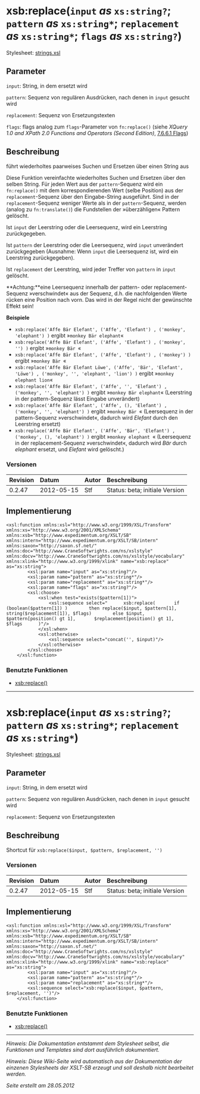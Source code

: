 # xsb:replace(`input` _as_ `xs:string?`; `pattern` _as_ `xs:string*`; `replacement` _as_ `xs:string*`; `flags` _as_ `xs:string?`) #

Stylesheet: [strings.xsl](http://code.google.com/p/xslt-sb/source/browse/trunk/xslt-sb/strings.xsl)

## Parameter ##
`input`: String, in dem ersetzt wird


`pattern`: Sequenz von regulären Ausdrücken, nach denen in `input` gesucht wird


`replacement`: Sequenz von Ersetzungstexten


`flags`: flags analog zum `flags`-Parameter von `fn:replace()` (siehe _XQuery 1.0 and XPath 2.0 Functions and Operators (Second Edition)_, [7.6.6.1 Flags](http://www.w3.org/TR/xpath-functions/#flags))



## Beschreibung ##
führt wiederholtes paarweises Suchen und Ersetzen über einen String aus

Diese Funktion vereinfachte wiederholtes Suchen und Ersetzen über den selben String. Für jeden Wert aus der `pattern`-Sequenz wird ein `fn:replace()` mit dem korrespondierenden Wert (selbe Position) aus der `replacement`-Sequenz über den Eingabe-String ausgeführt. Sind in der `replacement`-Sequenz weniger Werte als in der `pattern`-Sequenz, werden (analog zu `fn:translate()`) die Fundstellen der »überzähligen« Pattern gelöscht.

Ist `input` der Leerstring oder die Leersequenz, wird ein Leerstring zurückgegeben.

Ist `pattern` der Leerstring oder die Leersequenz, wird `input` unverändert zurückgegeben (Ausnahme: Wenn `input` die Leersequenz ist, wird ein Leerstring zurückgegeben).

Ist `replacement` der Leerstring, wird jeder Treffer von `pattern` in `input` gelöscht.

**Achtung:**eine Leersequenz innerhalb der pattern- oder replacement-Sequenz »verschwindet« aus der Sequenz, d.h. die nachfolgenden Werte rücken eine Position nach vorn. Das wird in der Regel nicht der gewünschte Effekt sein!


**Beispiele**
  * `xsb:replace('Affe Bär Elefant', ('Affe', 'Elefant') , ('monkey', 'elephant') )` ergibt »`monkey Bär elephant`«
  * `xsb:replace('Affe Bär Elefant', ('Affe', 'Elefant') , ('monkey', '') )` ergibt »`monkey Bär `«
  * `xsb:replace('Affe Bär Elefant', ('Affe', 'Elefant') , ('monkey') )` ergibt »`monkey Bär `«
  * `xsb:replace('Affe Bär Elefant Löwe', ('Affe', 'Bär', 'Elefant', 'Löwe') , ('monkey', '', 'elephant', 'lion') )` ergibt »`monkey elephant lion`«
  * `xsb:replace('Affe Bär Elefant', ('Affe', '', 'Elefant') , ('monkey', '', 'elephant') )` ergibt »`monkey Bär elephant`« (Leerstring in der pattern-Sequenz lässt Eingabe unverändert)
  * `xsb:replace('Affe Bär Elefant', ('Affe', (), 'Elefant') , ('monkey', '', 'elephant') )` ergibt »`monkey Bär `« (Leersequenz in der pattern-Sequenz »verschwindet«, dadurch wird _Elefant_ durch den Leerstring ersetzt)
  * `xsb:replace('Affe Bär Elefant', ('Affe', 'Bär', 'Elefant') , ('monkey', (), 'elephant') )` ergibt »`monkey elephant `« (Leersequenz in der replacement-Sequenz »verschwindet«, dadurch wird _Bär_ durch _elephant_ ersetzt, und _Elefant_ wird gelöscht.)

### Versionen ###
| Revision | Datum | Autor | Beschreibung |
|:---------|:------|:------|:-------------|
| 0.2.47 | 2012-05-15 | Stf |   Status: beta;   initiale Version   |


## Implementierung ##
```
<xsl:function xmlns:xsl="http://www.w3.org/1999/XSL/Transform" xmlns:xs="http://www.w3.org/2001/XMLSchema" xmlns:xsb="http://www.expedimentum.org/XSLT/SB" xmlns:intern="http://www.expedimentum.org/XSLT/SB/intern" xmlns:saxon="http://saxon.sf.net/" xmlns:doc="http://www.CraneSoftwrights.com/ns/xslstyle" xmlns:docv="http://www.CraneSoftwrights.com/ns/xslstyle/vocabulary" xmlns:xlink="http://www.w3.org/1999/xlink" name="xsb:replace" as="xs:string">
		<xsl:param name="input" as="xs:string?"/>
		<xsl:param name="pattern" as="xs:string*"/>
		<xsl:param name="replacement" as="xs:string*"/>
		<xsl:param name="flags" as="xs:string?"/>
		<xsl:choose>
			<xsl:when test="exists($pattern[1])">
				<xsl:sequence select="      xsb:replace(       if (boolean($pattern[1]) )        then replace($input, $pattern[1], string($replacement[1]), $flags)        else $input,       $pattern[position() gt 1],       $replacement[position() gt 1],       $flags      )"/>
			</xsl:when>
			<xsl:otherwise>
				<xsl:sequence select="concat('', $input)"/>
			</xsl:otherwise>
		</xsl:choose>
	</xsl:function>
```

### Benutzte Funktionen ###
  * [xsb:replace()](xsb_replace.md)


---

# xsb:replace(`input` _as_ `xs:string?`; `pattern` _as_ `xs:string*`; `replacement` _as_ `xs:string*`) #

Stylesheet: [strings.xsl](http://code.google.com/p/xslt-sb/source/browse/trunk/xslt-sb/strings.xsl)

## Parameter ##
`input`: String, in dem ersetzt wird


`pattern`: Sequenz von regulären Ausdrücken, nach denen in `input` gesucht wird


`replacement`: Sequenz von Ersetzungstexten



## Beschreibung ##
Shortcut für `xsb:replace($input, $pattern, $replacement, '')`

### Versionen ###
| Revision | Datum | Autor | Beschreibung |
|:---------|:------|:------|:-------------|
| 0.2.47 | 2012-05-15 | Stf |   Status: beta;   initiale Version   |


## Implementierung ##
```
<xsl:function xmlns:xsl="http://www.w3.org/1999/XSL/Transform" xmlns:xs="http://www.w3.org/2001/XMLSchema" xmlns:xsb="http://www.expedimentum.org/XSLT/SB" xmlns:intern="http://www.expedimentum.org/XSLT/SB/intern" xmlns:saxon="http://saxon.sf.net/" xmlns:doc="http://www.CraneSoftwrights.com/ns/xslstyle" xmlns:docv="http://www.CraneSoftwrights.com/ns/xslstyle/vocabulary" xmlns:xlink="http://www.w3.org/1999/xlink" name="xsb:replace" as="xs:string">
		<xsl:param name="input" as="xs:string?"/>
		<xsl:param name="pattern" as="xs:string*"/>
		<xsl:param name="replacement" as="xs:string*"/>
		<xsl:sequence select="xsb:replace($input, $pattern, $replacement, '')"/>
	</xsl:function>
```

### Benutzte Funktionen ###
  * [xsb:replace()](xsb_replace.md)


---


_Hinweis: Die Dokumentation entstammt dem Stylesheet selbst, die Funktionen und Templates sind dort ausführlich dokumentiert._

_Hinweis: Diese Wiki-Seite wird automatisch aus der Dokumentation der einzenen Stylesheets der XSLT-SB erzeugt und soll deshalb nicht bearbeitet werden._

_Seite erstellt am 28.05.2012_
